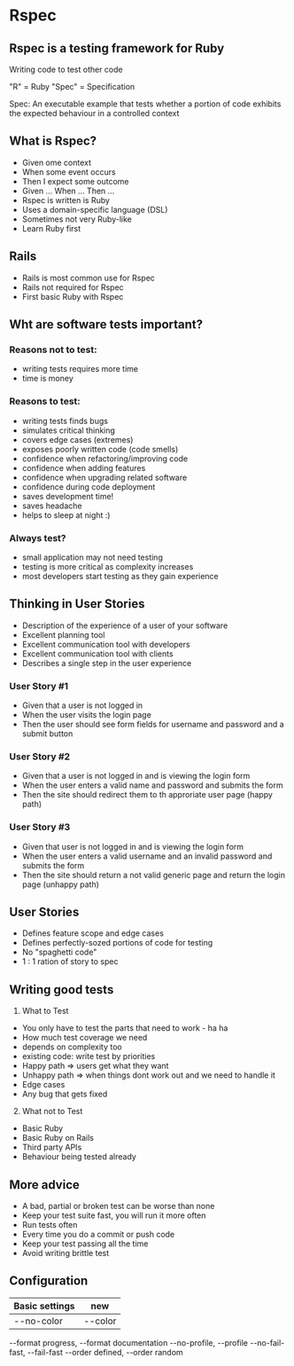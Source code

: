 # Rspec
## Rspec is a testing framework for Ruby

Writing code to test other code

"R" = Ruby
"Spec" = Specification

Spec: An executable example that tests whether a portion of code exhibits the expected behaviour in a controlled context

## What is Rspec?

* Given ome context
* When some event occurs
* Then I expect some outcome
* Given ... When ... Then ...
* Rspec is written is Ruby
* Uses a domain-specific language (DSL)
* Sometimes not very Ruby-like
* Learn Ruby first

## Rails

* Rails is most common use for Rspec
* Rails not required for Rspec
* First basic Ruby with Rspec

## Wht are software tests important?

### Reasons not to test:
- writing tests requires more time
- time is money

### Reasons to test:
- writing tests finds bugs
- simulates critical thinking
- covers edge cases (extremes)
- exposes poorly written code (code smells)
- confidence when refactoring/improving code
- confidence when adding features
- confidence when upgrading related software
- confidence during code deployment
- saves development time!
- saves headache
- helps to sleep at night :)

### Always test?
- small application may not need testing
- testing is more critical as complexity increases
- most developers start testing as they gain experience

## Thinking in User Stories
* Description of the experience of a user of your software
* Excellent planning tool
* Excellent communication tool with developers
* Excellent communication tool with clients
* Describes a single step in the user experience

### User Story #1
* Given that a user is not logged in
* When the user visits the login page
* Then the user should see form fields for username and password and a submit button

### User Story #2
* Given that a user is not logged in and is viewing the login form
* When the user enters a valid name and password and submits the form
* Then the site should redirect them to th approriate user page
(happy path)

### User Story #3
* Given that user is not logged in and is viewing the login form
* When the user enters a valid username and an invalid password and submits the form
* Then the site should return a not valid generic page and return the login page
(unhappy path)

## User Stories
* Defines feature scope and edge cases
* Defines perfectly-sozed portions of code for testing
* No "spaghetti code"
* 1 : 1 ration of story to spec

## Writing good tests
1. What to Test
  * You only have to test the parts that need to work - ha ha
  * How much test coverage we need
  * depends on complexity too
  * existing code: write test by priorities
  * Happy path => users get what they want
  * Unhappy path => when things dont work out and we need to handle it
  * Edge cases
  * Any bug that gets fixed

2. What not to Test
  * Basic Ruby
  * Basic Ruby on Rails
  * Third party APIs
  * Behaviour being tested already

## More advice
- A bad, partial or broken test can be worse than none
- Keep your test suite fast, you will run it more often
- Run tests often
- Every time you do a commit or push code
- Keep your test passing all the time
- Avoid writing brittle test

## Configuration
|Basic settings | new
|--|--|
|--no-color| --color|
--format progress, --format documentation
--no-profile, --profile
--no-fail-fast, --fail-fast
--order defined, --order random
